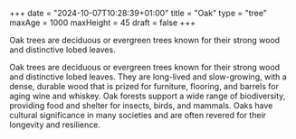 +++
date = "2024-10-07T10:28:39+01:00"
title = "Oak"
type = "tree"
maxAge = 1000
maxHeight = 45
draft = false
+++

Oak trees are deciduous or evergreen trees known for their strong wood and distinctive lobed leaves.

<!--more-->

Oak trees are deciduous or evergreen trees known for their strong wood and distinctive lobed leaves. They are long-lived and slow-growing, with a dense, durable wood that is prized for furniture, flooring, and barrels for aging wine and whiskey. Oak forests support a wide range of biodiversity, providing food and shelter for insects, birds, and mammals. Oaks have cultural significance in many societies and are often revered for their longevity and resilience.
